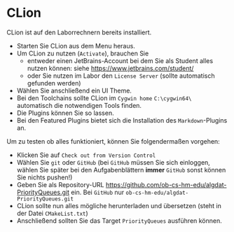 # CLion

CLion ist auf den Laborrechnern bereits installiert.

-   Starten Sie CLion aus dem Menu heraus.
-   Um CLion zu nutzen (`Activate`), brauchen Sie
    -   entweder einen JetBrains-Account bei dem Sie als Student alles nutzen können:
        siehe <https://www.jetbrains.com/student/>
    -   oder Sie nutzen im Labor den `License Server` (sollte automatisch gefunden werden)
-   Wählen Sie anschließend ein UI Theme.
-   Bei den Toolchains sollte CLion im `Cygwin home` `C:\cygwin64\` automatisch die notwendigen Tools finden.
-   Die Plugins können Sie so lassen.
-   Bei den Featured Plugins bietet sich die Installation des `Markdown`-Plugins an.

Um zu testen ob alles funktioniert, können Sie folgendermaßen vorgehen:

-   Klicken Sie auf `Check out from Version Control`
-   Wählen Sie `git` oder `GitHub` (bei `GitHub` müssen Sie sich einloggen,
    wählen Sie später bei den Aufgabenblättern **immer** `GitHub` sonst können Sie nichts pushen!)
-   Geben Sie als Repository-URL <https://github.com/ob-cs-hm-edu/algdat-PriorityQueues.git> ein.
    Bei `GitHub` nur `ob-cs-hm-edu/algdat-PriorityQueues.git`
-   CLion sollte nun alles mögliche herunterladen und übersetzen (steht in der Datei `CMakeList.txt`)
-   Anschließend sollten Sie das Target `PriorityQueues` ausführen können.
